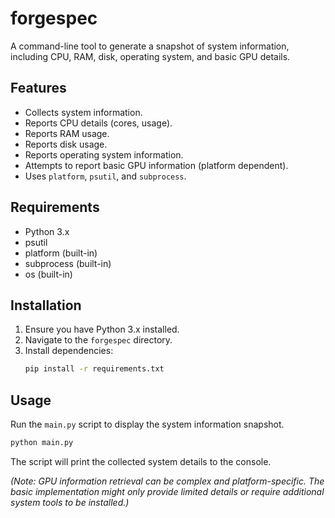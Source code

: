# forgespec

A command-line tool to generate a snapshot of system information, including CPU, RAM, disk, operating system, and basic GPU details.

## Features

- Collects system information.
- Reports CPU details (cores, usage).
- Reports RAM usage.
- Reports disk usage.
- Reports operating system information.
- Attempts to report basic GPU information (platform dependent).
- Uses `platform`, `psutil`, and `subprocess`.

## Requirements

- Python 3.x
- psutil
- platform (built-in)
- subprocess (built-in)
- os (built-in)

## Installation

1. Ensure you have Python 3.x installed.
2. Navigate to the `forgespec` directory.
3. Install dependencies:
   ```bash
   pip install -r requirements.txt
   ```

## Usage

Run the `main.py` script to display the system information snapshot.

```bash
python main.py
```

The script will print the collected system details to the console.

*(Note: GPU information retrieval can be complex and platform-specific. The basic implementation might only provide limited details or require additional system tools to be installed.)*
